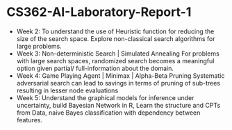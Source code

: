 # CS362-AI-Laboratory-Report-1

* Week 2: To understand the use of Heuristic function for reducing the size of the search space.  Explore non-classical search algorithms for large problems.
* Week 3: Non-deterministic Search | Simulated Annealing For problems with large search spaces, randomized search becomes a meaningful option given partial/ full-information about the domain.  
* Week 4: Game Playing Agent | Minimax | Alpha-Beta Pruning Systematic adversarial search can lead to savings in terms of pruning of sub-trees resulting in lesser node evaluations
* Week 5: Understand the graphical models for inference under uncertainty, build Bayesian Network in R, Learn the structure and CPTs from Data, naive Bayes classification with dependency between features.  
